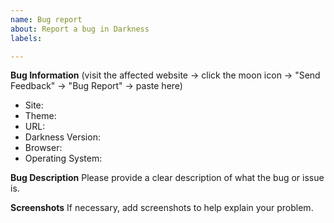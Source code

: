 ```yaml
---
name: Bug report
about: Report a bug in Darkness
labels: 

---
```


**Bug Information**
(visit the affected website → click the moon icon → "Send Feedback" → "Bug Report" → paste here)
* Site: 
* Theme: 
* URL: 
* Darkness Version: 
* Browser: 
* Operating System: 

**Bug Description**
Please provide a clear description of what the bug or issue is.

**Screenshots**
If necessary, add screenshots to help explain your problem.
